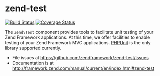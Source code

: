 # zend-test

[![Build Status](https://secure.travis-ci.org/zendframework/zend-test.svg?branch=master)](https://secure.travis-ci.org/zendframework/zend-test)
[![Coverage Status](https://coveralls.io/repos/zendframework/zend-test/badge.svg?branch=master)](https://coveralls.io/r/zendframework/zend-test)

The `Zend\Test` component provides tools to facilitate unit testing of your Zend
Framework applications. At this time, we offer facilities to enable testing of
your Zend Framework MVC applications. [PHPUnit](https://phpunit.de/) is the only
library supported currently.


- File issues at https://github.com/zendframework/zend-test/issues
- Documentation is at http://framework.zend.com/manual/current/en/index.html#zend-test
